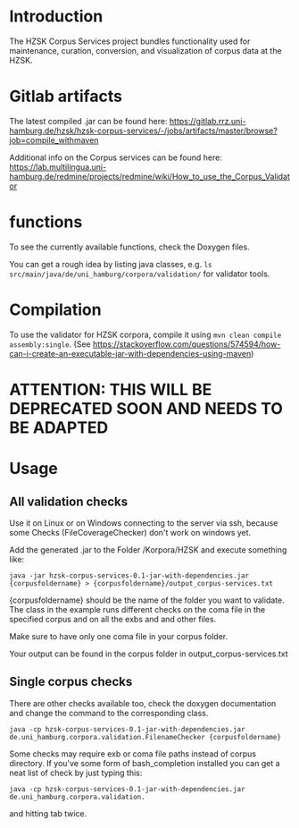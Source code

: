 # Introduction

The HZSK Corpus Services project bundles functionality used for maintenance, curation, conversion, and visualization of corpus data at the HZSK.  

# Gitlab artifacts

The latest compiled .jar can be found here: 
https://gitlab.rrz.uni-hamburg.de/hzsk/hzsk-corpus-services/-/jobs/artifacts/master/browse?job=compile_withmaven



Additional info on the Corpus services can be found here:
https://lab.multilingua.uni-hamburg.de/redmine/projects/redmine/wiki/How_to_use_the_Corpus_Validator

# functions

To see the currently available functions, check the Doxygen files.

You can get a rough idea by listing java classes, e.g. `ls src/main/java/de/uni_hamburg/corpora/validation/` for validator tools.

# Compilation

To use the validator for HZSK corpora, compile it using `mvn clean compile assembly:single`.
(See https://stackoverflow.com/questions/574594/how-can-i-create-an-executable-jar-with-dependencies-using-maven)

# ATTENTION: THIS WILL BE DEPRECATED SOON AND NEEDS TO BE ADAPTED

# Usage

## All validation checks

Use it on Linux or on Windows connecting to the server via ssh, because some Checks (FileCoverageChecker) don't work on windows yet.

Add the generated .jar to the Folder /Korpora/HZSK and execute something like:

```
java -jar hzsk-corpus-services-0.1-jar-with-dependencies.jar {corpusfoldername} > {corpusfoldername}/output_corpus-services.txt
```

{corpusfoldername} should be the name of the folder you want to validate. The class in the example runs different checks on the coma file in the specified corpus and on all the exbs and and other files.

Make sure to have only one coma file in your corpus folder.

Your output can be found in the corpus folder in output_corpus-services.txt

## Single corpus checks

There are other checks available too, check the doxygen documentation and change the command to the corresponding class.

```
java -cp hzsk-corpus-services-0.1-jar-with-dependencies.jar de.uni_hamburg.corpora.validation.FilenameChecker {corpusfoldername} 
```

Some checks may require exb or coma file paths instead of corpus directory. If you've some form of bash_completion installed you can get a neat list of check by just typing this:
```
java -cp hzsk-corpus-services-0.1-jar-with-dependencies.jar de.uni_hamburg.corpora.validation.
```
and hitting tab twice.